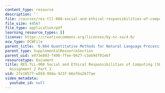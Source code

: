 ```yaml
---
content_type: resource
description: ''
file: /courses/res-tll-008-social-and-ethical-responsibilities-of-computing-serc-fall-2021/2fe10577e85099da923766ef6a2677ae_MITRES-TLL008F21-6864pt1.pdf
file_size: 44567
file_type: application/pdf
learning_resource_types: []
license: https://creativecommons.org/licenses/by-nc-sa/4.0/
ocw_type: OCWFile
parent_title: '6.864 Quantitative Methods for Natural Language Processing '
parent_type: SupplementalResourceSection
parent_uid: e973e803-f498-7fee-0427-c3ab9df01ebf
resourcetype: Document
title: RES.TLL-008 Social and Ethical Responsibilities of Computing (SERC), 6.864
  Assignment 2 Part 1
uid: 2fe10577-e850-99da-9237-66ef6a2677ae
video_metadata:
  youtube_id: null
---
```

